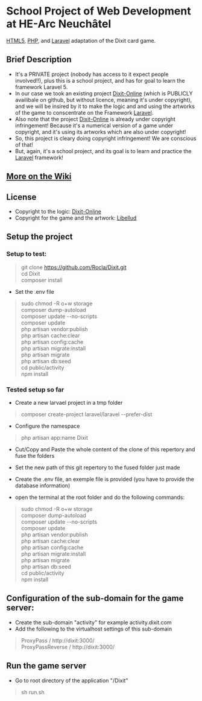 # School Project of Web Development at HE-Arc Neuchâtel

[HTML5](http://www.w3.org/TR/html5/), [PHP](http://www.php.net), and [Laravel](http://laravel.com) adaptation of the Dixit card game.


## Brief Description

- It's a PRIVATE project (nobody has access to it expect people involved!!), plus this is a school project, and has for goal to learn the framework Laravel 5.
- In our case we took an existing project [Dixit-Online](https://github.com/PCreations/Dixit-Online) (which is PUBLICLY availibale on github, but without licence, meaning it's under copyright), and we will be insired by it to make the logic and and using the artworks of the game to conscentrate on the Framework [Laravel](http://laravel.com).
- Also note that the project [Dixit-Online](https://github.com/PCreations/Dixit-Online) is already under copyright infringement! Because it's a numerical version of a game under copyright, and it's using its artworks which are also under copyright!
- So, this project is cleary doing copyright infringement! We are conscious of that!
 - But, again, it's a school project, and its goal is to learn and practice the [Laravel](http://laravel.com) framework!

## [More on the Wiki](https://github.com/Rocla/Dixit/wiki)

## License

- Copyright to the logic: [Dixit-Online](https://github.com/PCreations/Dixit-Online)
- Copyright for the game and the artwork: [Libellud](http://en.libellud.com/games/dixit)


## Setup the project

### Setup to test:
 > git clone https://github.com/Rocla/Dixit.git<br>
 > cd Dixit<br>
 > composer install
 - Set the .env file
 > sudo chmod -R o+w storage<br>
 > composer dump-autoload<br>
 > composer update --no-scripts<br> 
 > composer update<br> 
 > php artisan vendor:publish<br>
 > php artisan cache:clear<br>
 > php artisan config:cache<br>
 > php artisan migrate:install<br>
 > php artisan migrate<br>
 > php artisan db:seed<br>
 > cd public/activity<br>
 > npm install<br>

### Tested setup so far
- Create a new larvael project in a tmp folder
 > composer create-project laravel/laravel --prefer-dist

- Configure the namespace
 > php artisan app:name Dixit

- Cut/Copy and Paste the whole content of the clone of this repertory and fuse the folders

- Set the new path of this git repertory to the fused folder just made

- Create the .env file, an exemple file is provided (you have to provide the database information)

- open the terminal at the root folder and do the following commands:

 > sudo chmod -R o+w storage<br>
 > composer dump-autoload<br>
 > composer update --no-scripts<br> 
 > composer update<br> 
 > php artisan vendor:publish<br>
 > php artisan cache:clear<br>
 > php artisan config:cache<br>
 > php artisan migrate:install<br>
 > php artisan migrate<br>
 > php artisan db:seed<br>
 > cd public/activity<br>
 > npm install<br>

## Configuration of the sub-domain for the game server:
- Create the sub-domain "activity" for example activity.dixit.com
- Add the following to the virtualhost settings of this sub-domain
 > ProxyPass / http://dixit:3000/<br>
 > ProxyPassReverse / http://dixit:3000/

## Run the game server
- Go to root directory of the application "/Dixit"
> sh run.sh<br>
